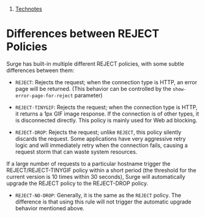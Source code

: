 1.  [Technotes](/surge-knowledge-base/technotes)

Differences between REJECT Policies
===================================

Surge has built-in multiple different REJECT policies, with some subtle differences between them:

*   `REJECT`: Rejects the request; when the connection type is HTTP, an error page will be returned. (This behavior can be controlled by the `show-error-page-for-reject` parameter)
    
*   `REJECT-TINYGIF`: Rejects the request; when the connection type is HTTP, it returns a 1px GIF image response. If the connection is of other types, it is disconnected directly. This policy is mainly used for Web ad blocking.
    
*   `REJECT-DROP`: Rejects the request; unlike `REJECT`, this policy silently discards the request. Some applications have very aggressive retry logic and will immediately retry when the connection fails, causing a request storm that can waste system resources.
    

If a large number of requests to a particular hostname trigger the REJECT/REJECT-TINYGIF policy within a short period (the threshold for the current version is 10 times within 30 seconds), Surge will automatically upgrade the REJECT policy to the REJECT-DROP policy.

*   `REJECT-NO-DROP`: Generally, it is the same as the `REJECT` policy. The difference is that using this rule will not trigger the automatic upgrade behavior mentioned above.